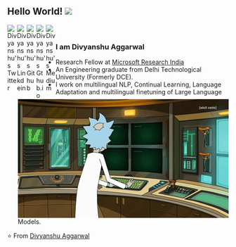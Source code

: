 ## Hello World! <img src="https://raw.githubusercontent.com/iampavangandhi/iampavangandhi/master/gifs/Hi.gif" width="30px"></h2>

<a href="https://twitter.com/divyanshuaggarw">
  <img align="left" alt="Divyanshu's Twitter" width="22px" src="https://cdn.jsdelivr.net/npm/simple-icons@v11/icons/twitter.svg" />
</a>
<a href="https://www.linkedin.com/in/divyanshu-aggarwal-498894163/">
  <img align="left" alt="Divyanshu's Linkdein" width="22px" src="https://cdn.jsdelivr.net/npm/simple-icons@v11/icons/linkedin.svg" />
</a>
<a href="https://github.com/divyanshuaggarwal">
  <img align="left" alt="Divyanshu's Github" width="22px" src="https://cdn.jsdelivr.net/npm/simple-icons@v11/icons/github.svg" />
</a>
<a href="https://divyanshuaggarwal.github.io/">
  <img align="left" alt="Divyanshu's Gthub.io" width="22px" src="https://cdn.jsdelivr.net/npm/simple-icons@v11/icons/githubpages.svg" />
</a>
<a href="https://medium.com/@divyanshuaggarwal">
  <img align="left" alt="Divyanshu's Medium" width="22px" src="https://cdn.jsdelivr.net/npm/simple-icons@v11/icons/medium.svg" />
</a>

<br />
<img align="right" alt="GIF" src="https://github.com/darshan-jain/darshan-jain/blob/master/rick.gif" />

### I am Divyanshu Aggarwal
- Research Fellow at [Microsoft Research India](https://www.microsoft.com/en-us/research/)
- An Engineering graduate from Delhi Technological University (Formerly DCE). 
- I work on multilingual NLP, Continual Learning, Language Adaptation and multilingual finetuning of Large Language Models.

⭐️ From [Divyanshu Aggarwal](https://divyanshuaggarwal.github.io/)
